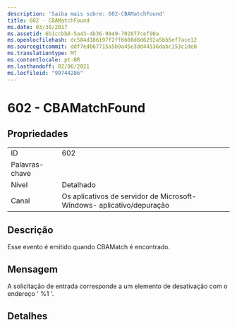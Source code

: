 ```yaml
---
description: 'Saiba mais sobre: 602-CBAMatchFound'
title: 602 - CBAMatchFound
ms.date: 03/30/2017
ms.assetid: 6b1ccbb8-5a43-4b36-9949-702877cef90a
ms.openlocfilehash: dc584d186197f2ff6608d8d6292a5bb5ef7ace12
ms.sourcegitcommit: ddf7edb67715a5b9a45e3dd44536dabc153c1de0
ms.translationtype: MT
ms.contentlocale: pt-BR
ms.lasthandoff: 02/06/2021
ms.locfileid: "99744286"
---
```

# <a name="602---cbamatchfound"></a>602 - CBAMatchFound

## <a name="properties"></a>Propriedades  
  
|||  
|-|-|  
|ID|602|  
|Palavras-chave||  
|Nível|Detalhado|  
|Canal|Os aplicativos de servidor de Microsoft-Windows- aplicativo/depuração|  
  
## <a name="description"></a>Descrição  

 Esse evento é emitido quando CBAMatch é encontrado.  
  
## <a name="message"></a>Mensagem  

 A solicitação de entrada corresponde a um elemento de desativação com o endereço ' %1 '.  
  
## <a name="details"></a>Detalhes
